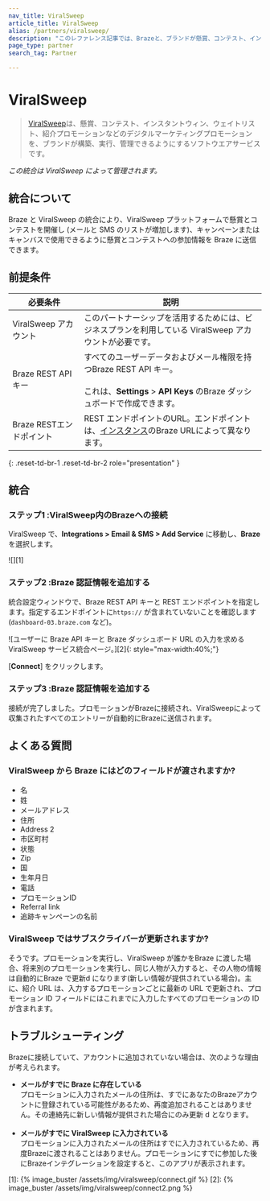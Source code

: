 ```yaml
---
nav_title: ViralSweep
article_title: ViralSweep
alias: /partners/viralsweep/
description: "このレファレンス記事では、Brazeと、ブランドが懸賞、コンテスト、インスタント・ウィン、ウェイトリスト、紹介プロモーションなどのデジタルマーケティングプロモーションを構築、実行、管理できるソフトウェアサービス「ViralSweep」との提携について概説する。"
page_type: partner
search_tag: Partner

---
```


# ViralSweep

> [ViralSweep](https://viralsweep.com)は、懸賞、コンテスト、インスタントウィン、ウェイトリスト、紹介プロモーションなどのデジタルマーケティングプロモーションを、ブランドが構築、実行、管理できるようにするソフトウエアサービスです。 

_この統合は ViralSweep によって管理されます。_

## 統合について

Braze と ViralSweep の統合により、ViralSweep プラットフォームで懸賞とコンテストを開催し (メールと SMS のリストが増加します)、キャンペーンまたはキャンバスで使用できるように懸賞とコンテストへの参加情報を Braze に送信できます。 

## 前提条件

| 必要条件 | 説明 |
| ----------- | ----------- |
| ViralSweep アカウント | このパートナーシップを活用するためには、ビジネスプランを利用している ViralSweep アカウントが必要です。 |
| Braze REST API キー | すべてのユーザーデータおよびメール権限を持つBraze REST API キー。<br><br> これは、**Settings** > **API Keys** のBraze ダッシュボードで作成できます。 |
|Braze RESTエンドポイント | REST エンドポイントのURL。エンドポイントは、[インスタンス]({{site.baseurl}}/api/basics/#endpoints)のBraze URLによって異なります。 |
{: .reset-td-br-1 .reset-td-br-2 role="presentation" }

## 統合

### ステップ1 :ViralSweep内のBrazeへの接続

ViralSweep で、**Integrations > Email & SMS > Add Service** に移動し、**Braze** を選択します。 

![][1]

### ステップ2 :Braze 認証情報を追加する

統合設定ウィンドウで、Braze REST API キーと REST エンドポイントを指定します。指定するエンドポイントに`https://` が含まれていないことを確認します(`dashboard-03.braze.com` など)。 

![ユーザーに Braze API キーと Braze ダッシュボード URL の入力を求める ViralSweep サービス統合ページ。][2]{: style="max-width:40%;"}

[**Connect**] をクリックします。

### ステップ3 :Braze 認証情報を追加する
接続が完了しました。プロモーションがBrazeに接続され、ViralSweepによって収集されたすべてのエントリーが自動的にBrazeに送信されます。

## よくある質問

### ViralSweep から Braze にはどのフィールドが渡されますか?
- 名
- 姓
- メールアドレス
- 住所
- Address 2
- 市区町村
- 状態
- Zip
- 国
- 生年月日
- 電話
- プロモーションID
- Referral link
- 追跡キャンペーンの名前

### ViralSweep ではサブスクライバーが更新されますか?
そうです。プロモーションを実行し、ViralSweep が誰かをBraze に渡した場合、将来別のプロモーションを実行し、同じ人物が入力すると、その人物の情報は自動的にBraze で更新d になります(新しい情報が提供されている場合)。主に、紹介 URL は、入力するプロモーションごとに最新の URL で更新され、プロモーション ID フィールドにはこれまでに入力したすべてのプロモーションの ID が含まれます。

## トラブルシューティング

Brazeに接続していて、アカウントに追加されていない場合は、次のような理由が考えられます。

- **メールがすでに Braze に存在している**<br>
プロモーションに入力されたメールの住所は、すでにあなたのBrazeアカウントに登録されている可能性があるため、再度追加されることはありません。その連絡先に新しい情報が提供された場合にのみ更新 d となります。<br><br>
- **メールがすでに ViralSweep に入力されている**<br>
プロモーションに入力されたメールの住所はすでに入力されているため、再度Brazeに渡されることはありません。プロモーションにすでに参加した後にBrazeインテグレーションを設定すると、このアプリが表示されます。


[1]: {% image_buster /assets/img/viralsweep/connect.gif %}
[2]: {% image_buster /assets/img/viralsweep/connect2.png %}
